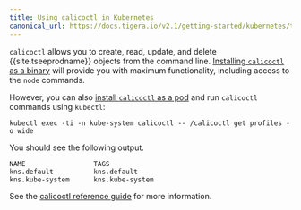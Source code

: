 ```yaml
---
title: Using calicoctl in Kubernetes
canonical_url: https://docs.tigera.io/v2.1/getting-started/kubernetes/tutorials/using-calicoctl
---
```


`calicoctl` allows you to create, read, update, and delete {{site.tseeprodname}} objects
from the command line. [Installing `calicoctl` as a binary](/{{page.version}}/usage/calicoctl/install#installing-calicoctl-as-a-binary-on-a-single-host)
will provide you with maximum functionality, including access to the
`node` commands.

However, you can also [install `calicoctl` as a pod](/{{page.version}}/usage/calicoctl/install#installing-calicoctl-as-a-kubernetes-pod) and run `calicoctl`
commands using `kubectl`:

```
kubectl exec -ti -n kube-system calicoctl -- /calicoctl get profiles -o wide
```

You should see the following output.

```
NAME                 TAGS
kns.default          kns.default
kns.kube-system      kns.kube-system
```

See the [calicoctl reference guide]({{site.baseurl}}/{{page.version}}/reference/calicoctl)
for more information.
